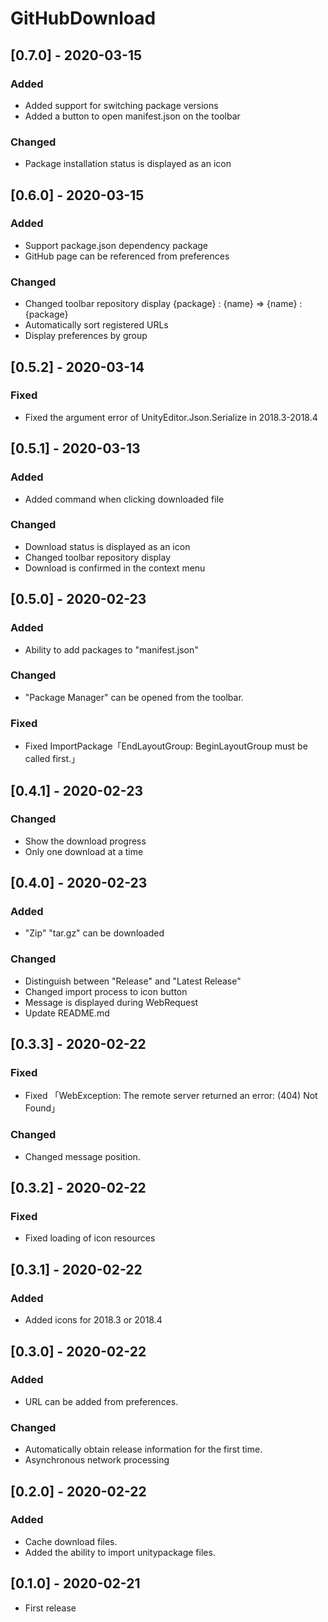 # GitHubDownload

## [0.7.0] - 2020-03-15

### Added
- Added support for switching package versions
- Added a button to open manifest.json on the toolbar

### Changed
- Package installation status is displayed as an icon

## [0.6.0] - 2020-03-15

### Added
- Support package.json dependency package
- GitHub page can be referenced from preferences

### Changed
- Changed toolbar repository display {package} : {name} => {name} : {package}
- Automatically sort registered URLs
- Display preferences by group

## [0.5.2] - 2020-03-14

### Fixed
- Fixed the argument error of UnityEditor.Json.Serialize in 2018.3-2018.4

## [0.5.1] - 2020-03-13

### Added
- Added command when clicking downloaded file

### Changed
- Download status is displayed as an icon
- Changed toolbar repository display
- Download is confirmed in the context menu

## [0.5.0] - 2020-02-23

### Added
- Ability to add packages to "manifest.json"

### Changed
- "Package Manager" can be opened from the toolbar.

### Fixed
- Fixed ImportPackage「EndLayoutGroup: BeginLayoutGroup must be called first.」

## [0.4.1] - 2020-02-23

### Changed
- Show the download progress
- Only one download at a time

## [0.4.0] - 2020-02-23

### Added
- "Zip" "tar.gz" can be downloaded

### Changed
- Distinguish between "Release" and "Latest Release"
- Changed import process to icon button
- Message is displayed during WebRequest
- Update README.md

## [0.3.3] - 2020-02-22

### Fixed
- Fixed 「WebException: The remote server returned an error: (404) Not Found」

### Changed
- Changed message position.

## [0.3.2] - 2020-02-22

### Fixed
- Fixed loading of icon resources

## [0.3.1] - 2020-02-22

### Added
- Added icons for 2018.3 or 2018.4

## [0.3.0] - 2020-02-22

### Added
- URL can be added from preferences.

### Changed
- Automatically obtain release information for the first time.
- Asynchronous network processing

## [0.2.0] - 2020-02-22

### Added
- Cache download files.
- Added the ability to import unitypackage files.

## [0.1.0] - 2020-02-21
- First release